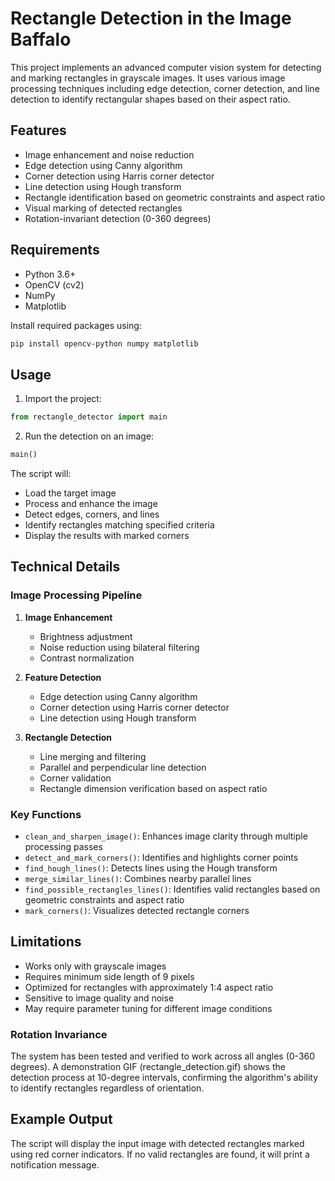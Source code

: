 # Rectangle Detection in the Image Baffalo 

This project implements an advanced computer vision system for detecting and marking rectangles in grayscale images. It uses various image processing techniques including edge detection, corner detection, and line detection to identify rectangular shapes based on their aspect ratio.

## Features

- Image enhancement and noise reduction
- Edge detection using Canny algorithm
- Corner detection using Harris corner detector
- Line detection using Hough transform
- Rectangle identification based on geometric constraints and aspect ratio
- Visual marking of detected rectangles
- Rotation-invariant detection (0-360 degrees)

## Requirements

- Python 3.6+
- OpenCV (cv2)
- NumPy
- Matplotlib

Install required packages using:
```bash
pip install opencv-python numpy matplotlib
```

## Usage

1. Import the project:
```python
from rectangle_detector import main
```

2. Run the detection on an image:
```python
main()
```

The script will:
- Load the target image
- Process and enhance the image
- Detect edges, corners, and lines
- Identify rectangles matching specified criteria
- Display the results with marked corners

## Technical Details

### Image Processing Pipeline

1. **Image Enhancement**
   - Brightness adjustment
   - Noise reduction using bilateral filtering
   - Contrast normalization

2. **Feature Detection**
   - Edge detection using Canny algorithm
   - Corner detection using Harris corner detector
   - Line detection using Hough transform

3. **Rectangle Detection**
   - Line merging and filtering
   - Parallel and perpendicular line detection
   - Corner validation
   - Rectangle dimension verification based on aspect ratio

### Key Functions

- `clean_and_sharpen_image()`: Enhances image clarity through multiple processing passes
- `detect_and_mark_corners()`: Identifies and highlights corner points
- `find_hough_lines()`: Detects lines using the Hough transform
- `merge_similar_lines()`: Combines nearby parallel lines
- `find_possible_rectangles_lines()`: Identifies valid rectangles based on geometric constraints and aspect ratio
- `mark_corners()`: Visualizes detected rectangle corners


## Limitations

- Works only with grayscale images
- Requires minimum side length of 9 pixels
- Optimized for rectangles with approximately 1:4 aspect ratio
- Sensitive to image quality and noise
- May require parameter tuning for different image conditions

### Rotation Invariance

The system has been tested and verified to work across all angles (0-360 degrees). A demonstration GIF (rectangle_detection.gif) shows the detection process at 10-degree intervals, confirming the algorithm's ability to identify rectangles regardless of orientation.

## Example Output

The script will display the input image with detected rectangles marked using red corner indicators. If no valid rectangles are found, it will print a notification message.

